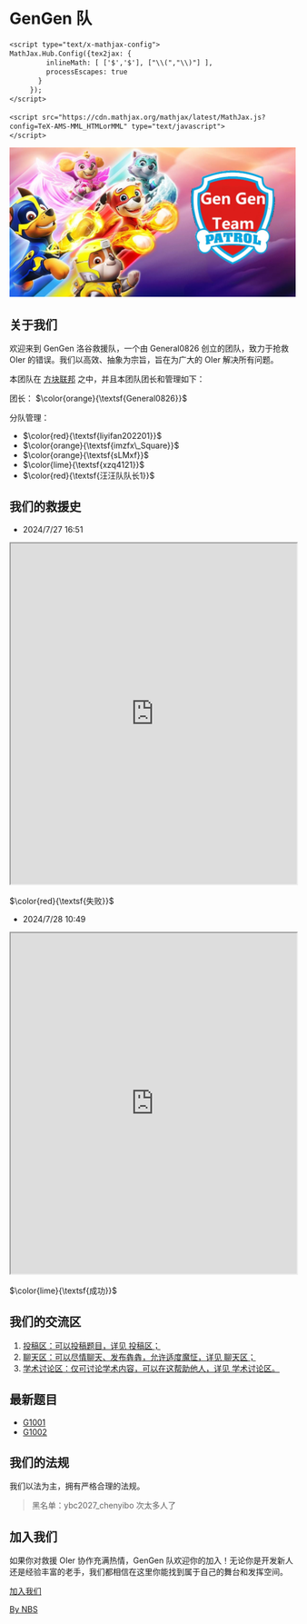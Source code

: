 # GenGen 队

<head>
    <script type="text/x-mathjax-config">
    MathJax.Hub.Config({ TeX: { equationNumbers: { autoNumber: "all" } } });
    </script>

    <script type="text/x-mathjax-config">
    MathJax.Hub.Config({tex2jax: {
             inlineMath: [ ['$','$'], ["\\(","\\)"] ],
             processEscapes: true
           }
         });
    </script>

    <script src="https://cdn.mathjax.org/mathjax/latest/MathJax.js?config=TeX-AMS-MML_HTMLorMML" type="text/javascript">
    </script>
</head>


![](26af0ce9bf7d446a740cd911291eb8d0.jpeg)

## 关于我们 

欢迎来到 GenGen 洛谷救援队，一个由 General0826 创立的团队，致力于抢救 OIer 的错误。我们以高效、抽象为宗旨，旨在为广大的 OIer 解决所有问题。

本团队在 [方块联邦]((https://github-liyifan202201.github.io/nbs/)) 之中，并且本团队团长和管理如下：

团长： $\color{orange}{\textsf{General0826}}$

分队管理：
- $\color{red}{\textsf{liyifan202201}}$
- $\color{orange}{\textsf{imzfx\_Square}}$
- $\color{orange}{\textsf{sLMxf}}$
- $\color{lime}{\textsf{xzq4121}}$
- $\color{red}{\textsf{汪汪队队长1}}$


## 我们的救援史

- 2024/7/27 16:51

<iframe src="https://lglg.top/870183" width="100%" height="600"></iframe>

$\color{red}{\textsf{失败}}$

- 2024/7/28 10:49

<iframe src="https://lglg.top/870801" width="100%" height="600"></iframe>

$\color{lime}{\textsf{成功}}$

## 我们的交流区
1. [投稿区：可以投稿题目，详见 投稿区；](https://www.luogu.com.cn/discuss/879822)
2. [聊天区：可以尽情聊天、发布犇犇，允许适度魔怔，详见 聊天区；](https://www.luogu.com.cn/discuss/878815)
3. [学术讨论区：仅可讨论学术内容，可以在这帮助他人，详见 学术讨论区。](https://www.luogu.com.cn/discuss/878815)

## 最新题目
- [G1001](https://www.luogu.com.cn/problem/T490782)
- [G1002](https://www.luogu.com.cn/problem/T491108)


## 我们的法规

我们以法为主，拥有严格合理的法规。

> 黑名单：ybc2027_chenyibo 次太多人了


## 加入我们

如果你对救援 OIer 协作充满热情，GenGen 队欢迎你的加入！无论你是开发新人还是经验丰富的老手，我们都相信在这里你能找到属于自己的舞台和发挥空间。

[加入我们](https://www.luogu.com.cn/team/85363)

[By NBS](https://github-liyifan202201.github.io/nbs/)
